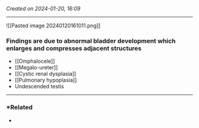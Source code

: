 *Created on 2024-01-20, 16:09* 

---
![[Pasted image 20240120161011.png]]
### Findings are due to abnormal bladder development which enlarges and compresses adjacent structures
- [[Omphalocele]]
- [[Megalo-ureter]]
- [[Cystic renal dysplasia]]
- [[Pulmonary hypoplasia]] 
- Undescended testis


---
### *Related
- 